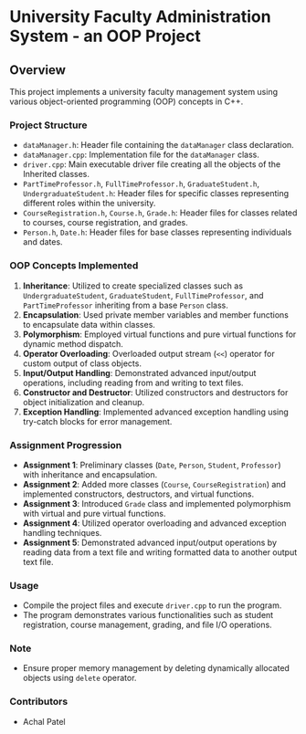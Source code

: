 #  University Faculty Administration System - an OOP Project

## Overview
This project implements a university faculty management system using various object-oriented programming (OOP) concepts in C++.

### Project Structure
- `dataManager.h`: Header file containing the `dataManager` class declaration.
- `dataManager.cpp`: Implementation file for the `dataManager` class.
- `driver.cpp`: Main executable driver file creating all the objects of the Inherited classes.
- `PartTimeProfessor.h`, `FullTimeProfessor.h`, `GraduateStudent.h`, `UndergraduateStudent.h`: Header files for specific classes representing different roles within the university.
- `CourseRegistration.h`, `Course.h`, `Grade.h`: Header files for classes related to courses, course registration, and grades.
- `Person.h`, `Date.h`: Header files for base classes representing individuals and dates.

### OOP Concepts Implemented
1. **Inheritance**: Utilized to create specialized classes such as `UndergraduateStudent`, `GraduateStudent`, `FullTimeProfessor`, and `PartTimeProfessor` inheriting from a base `Person` class.
2. **Encapsulation**: Used private member variables and member functions to encapsulate data within classes.
3. **Polymorphism**: Employed virtual functions and pure virtual functions for dynamic method dispatch.
4. **Operator Overloading**: Overloaded output stream (`<<`) operator for custom output of class objects.
5. **Input/Output Handling**: Demonstrated advanced input/output operations, including reading from and writing to text files.
6. **Constructor and Destructor**: Utilized constructors and destructors for object initialization and cleanup.
7. **Exception Handling**: Implemented advanced exception handling using try-catch blocks for error management.

### Assignment Progression
- **Assignment 1**: Preliminary classes (`Date`, `Person`, `Student`, `Professor`) with inheritance and encapsulation.
- **Assignment 2**: Added more classes (`Course`, `CourseRegistration`) and implemented constructors, destructors, and virtual functions.
- **Assignment 3**: Introduced `Grade` class and implemented polymorphism with virtual and pure virtual functions.
- **Assignment 4**: Utilized operator overloading and advanced exception handling techniques.
- **Assignment 5**: Demonstrated advanced input/output operations by reading data from a text file and writing formatted data to another output text file.

### Usage
- Compile the project files and execute `driver.cpp` to run the program.
- The program demonstrates various functionalities such as student registration, course management, grading, and file I/O operations.

### Note
- Ensure proper memory management by deleting dynamically allocated objects using `delete` operator.

### Contributors
- Achal Patel 
